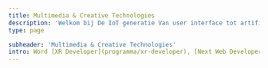 ```yaml
---
title: Multimedia & Creative Technologies
description: 'Welkom bij De IoT generatie Van user interface tot artificial intelligence. Als cutting-edge MCT-student wil jij het internet van morgen ontwikkelen.'
type: page

subheader: 'Multimedia & Creative Technologies'
intro: Word [XR Developer](programma/xr-developer), [Next Web Developer](programma/next-web-developer), [AI Engineer](programma/ai-engineer) of [IoT Engineer](programma/iot-engineer).
---
```

